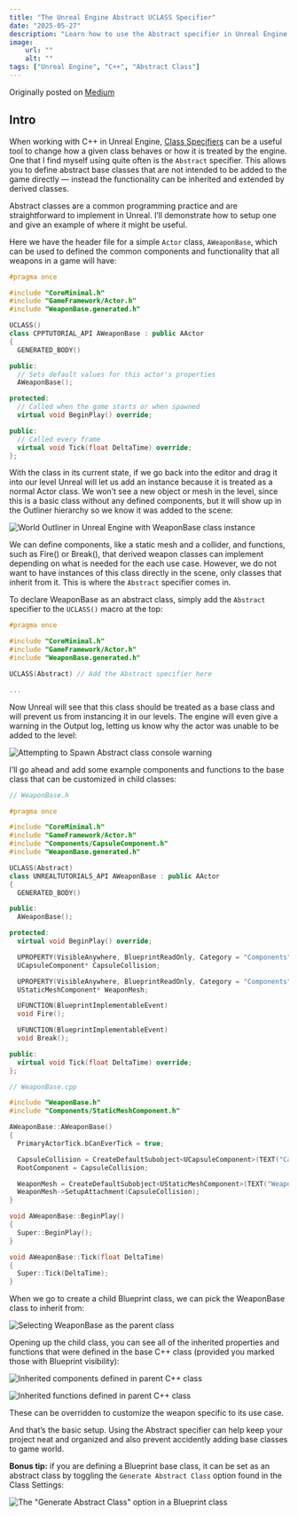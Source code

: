 ```yaml
---
title: "The Unreal Engine Abstract UCLASS Specifier"
date: "2025-05-27"
description: "Learn how to use the Abstract specifier in Unreal Engine projects."
image:
    url: ""
    alt: ""
tags: ["Unreal Engine", "C++", "Abstract Class"]
---
```


Originally posted on [Medium](https://medium.com/@bellefeuilledillon/the-unreal-engine-abstract-uclass-specifier-43e4f2239cae)

## Intro

When working with C++ in Unreal Engine, [Class Specifiers](https://dev.epicgames.com/documentation/en-us/unreal-engine/class-specifiers) can be a useful tool to change how a given class behaves or how it is treated by the engine. One that I find myself using quite often is the `Abstract` specifier. This allows you to define abstract base classes that are not intended to be added to the game directly — instead the functionality can be inherited and extended by derived classes.

Abstract classes are a common programming practice and are straightforward to implement in Unreal. I’ll demonstrate how to setup one and give an example of where it might be useful.

Here we have the header file for a simple `Actor` class, `AWeaponBase`, which can be used to defined the common components and functionality that all weapons in a game will have:

```cpp
#pragma once

#include "CoreMinimal.h"
#include "GameFramework/Actor.h"
#include "WeaponBase.generated.h"

UCLASS()
class CPPTUTORIAL_API AWeaponBase : public AActor
{
  GENERATED_BODY()

public:
  // Sets default values for this actor's properties
  AWeaponBase();

protected:
  // Called when the game starts or when spawned
  virtual void BeginPlay() override;

public:
  // Called every frame
  virtual void Tick(float DeltaTime) override;
};
```

With the class in its current state, if we go back into the editor and drag it into our level Unreal will let us add an instance because it is treated as a normal Actor class. We won’t see a new object or mesh in the level, since this is a basic class without any defined components, but it will show up in the Outliner hierarchy so we know it was added to the scene:

![World Outliner in Unreal Engine with WeaponBase class instance](/posts/images/unreal-engine-abstract-uclass-specifier/unreal-engine-abstract-uclass-specifier-01.png)

We can define components, like a static mesh and a collider, and functions, such as Fire() or Break(), that derived weapon classes can implement depending on what is needed for the each use case. However, we do not want to have instances of this class directly in the scene, only classes that inherit from it. This is where the `Abstract` specifier comes in.

To declare WeaponBase as an abstract class, simply add the `Abstract` specifier to the `UCLASS()` macro at the top:

```cpp
#pragma once

#include "CoreMinimal.h"
#include "GameFramework/Actor.h"
#include "WeaponBase.generated.h"

UCLASS(Abstract) // Add the Abstract specifier here

...
```

Now Unreal will see that this class should be treated as a base class and will prevent us from instancing it in our levels. The engine will even give a warning in the Output log, letting us know why the actor was unable to be added to the level:

![Attempting to Spawn Abstract class console warning](/posts/images/unreal-engine-abstract-uclass-specifier/unreal-engine-abstract-uclass-specifier-02.png)

I’ll go ahead and add some example components and functions to the base class that can be customized in child classes:

```cpp
// WeaponBase.h

#pragma once

#include "CoreMinimal.h"
#include "GameFramework/Actor.h"
#include "Components/CapsuleComponent.h"
#include "WeaponBase.generated.h"

UCLASS(Abstract)
class UNREALTUTORIALS_API AWeaponBase : public AActor
{
  GENERATED_BODY()

public:
  AWeaponBase();

protected:
  virtual void BeginPlay() override;

  UPROPERTY(VisibleAnywhere, BlueprintReadOnly, Category = "Components")
  UCapsuleComponent* CapsuleCollision;

  UPROPERTY(VisibleAnywhere, BlueprintReadOnly, Category = "Components")
  UStaticMeshComponent* WeaponMesh;

  UFUNCTION(BlueprintImplementableEvent)
  void Fire();

  UFUNCTION(BlueprintImplementableEvent)
  void Break();

public:
  virtual void Tick(float DeltaTime) override;
};
```

```cpp
// WeaponBase.cpp

#include "WeaponBase.h"
#include "Components/StaticMeshComponent.h"

AWeaponBase::AWeaponBase()
{
  PrimaryActorTick.bCanEverTick = true;

  CapsuleCollision = CreateDefaultSubobject<UCapsuleComponent>(TEXT("CapsuleCollision"));
  RootComponent = CapsuleCollision;

  WeaponMesh = CreateDefaultSubobject<UStaticMeshComponent>(TEXT("WeaponMesh"));
  WeaponMesh->SetupAttachment(CapsuleCollision);
}

void AWeaponBase::BeginPlay()
{
  Super::BeginPlay();
}

void AWeaponBase::Tick(float DeltaTime)
{
  Super::Tick(DeltaTime);
}
```

When we go to create a child Blueprint class, we can pick the WeaponBase class to inherit from:

![Selecting WeaponBase as the parent class](/posts/images/unreal-engine-abstract-uclass-specifier/unreal-engine-abstract-uclass-specifier-03.png)

Opening up the child class, you can see all of the inherited properties and functions that were defined in the base C++ class (provided you marked those with Blueprint visibility):

![Inherited components defined in parent C++ class](/posts/images/unreal-engine-abstract-uclass-specifier/unreal-engine-abstract-uclass-specifier-04.png)

![Inherited functions defined in parent C++ class](/posts/images/unreal-engine-abstract-uclass-specifier/unreal-engine-abstract-uclass-specifier-05.png)

These can be overridden to customize the weapon specific to its use case.

And that’s the basic setup. Using the Abstract specifier can help keep your project neat and organized and also prevent accidently adding base classes to game world.

**Bonus tip:** if you are defining a Blueprint base class, it can be set as an abstract class by toggling the `Generate Abstract Class` option found in the Class Settings:

![The "Generate Abstract Class" option in a Blueprint class](/posts/images/unreal-engine-abstract-uclass-specifier/unreal-engine-abstract-uclass-specifier-06.png)
